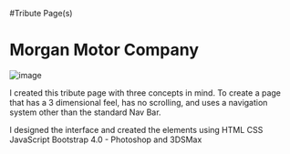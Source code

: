 #Tribute Page(s)
<h1>Morgan Motor Company </h1>

![image](https://user-images.githubusercontent.com/33400427/37484146-0e844814-285e-11e8-9792-8de25e58a5fc.png)

I created this tribute page with three concepts in mind. 
To create a page that has a 3 dimensional feel, has no scrolling,
and uses a navigation system other than the standard Nav Bar.

I designed the interface and created the elements using
HTML CSS JavaScript Bootstrap 4.0 - Photoshop and 3DSMax
